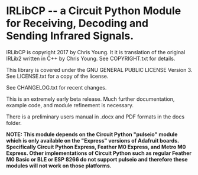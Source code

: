 ﻿# IRLibCP -- a Circuit Python Module for Receiving, Decoding and Sending Infrared Signals.

IRLibCP is copyright 2017 by Chris Young. It it is translation of the original IRLib2 written in C++ by Chris Young. See COPYRIGHT.txt for details.

This library is covered under the GNU GENERAL PUBLIC LICENSE Version 3. See LICENSE.txt for a copy of the license.

See CHANGELOG.txt for recent changes.

This is an extremely early beta release. Much further documentation, example code, and module refinement is necessary.

There is a preliminary users manual in .docx and PDF formats in the docs folder.

**NOTE: This module depends on the Circuit Python "pulseio" module which is only available on the "Express" versions of Adafruit boards. Specifically Circuit Python Express, Feather M0 Express, and Metro M0 Express. Other implementations of Circuit Python such as regular Feather M0 Basic or BLE or ESP 8266 do not support pulseio and therefore these modules will not work on those platforms.**

